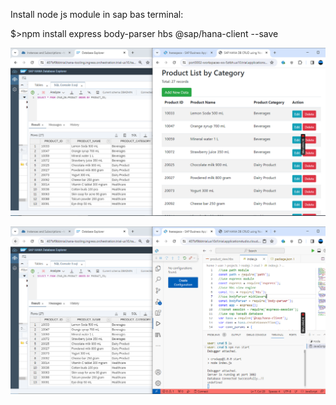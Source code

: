 Install node js module in sap bas terminal:

$>npm install express body-parser hbs @sap/hana-client --save

![alt text](https://github.com/jenizar/hanadb-crud-app-with-node-js-express/blob/master/screenshot/sap_hanadb_menu.PNG)

![alt text](https://github.com/jenizar/hanadb-crud-app-with-node-js-express/blob/master/screenshot/sap_bas_npm_run_start.PNG)
